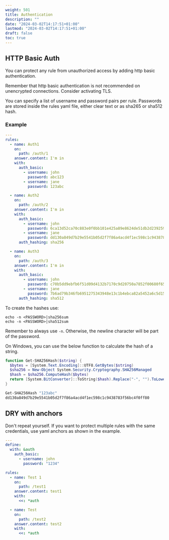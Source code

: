 ```yaml
---
weight: 501
title: Authentication
description: ""
date: "2024-03-02T14:17:51+01:00"
lastmod: "2024-03-02T14:17:51+01:00"
draft: false
toc: true
---
```


## HTTP Basic Auth

You can protect any rule from unauthorized access by adding http basic authentication.

Remember that http basic authentication is not recommended on unencrypted connections. Consider activating TLS.

You can specify a list of username and password pairs per rule. Passwords are stored inside the rules yaml file, either
clear text or as sha265 or sha512 hash.

### Example

```yaml
---
rules:
  - name: Auth1
    on:
      path: /auth/1
    answer.content: I'm in
    with:
      auth_basic:
        - username: john
          password: abc123
        - username: jane
          password: 123abc

  - name: Auth2
    on:
      path: /auth/2
    answer.content: I'm in
    with:
      auth_basic:
        - username: john
          password: 6ca13d52ca70c883e0f0bb101e425a89e8624de51db2d2392593af6a84118090
        - username: jane
          password: dd130a849d7b29e5541b05d2f7f86a4acd4f1ec598c1c9438783f56bc4f0ff80
      auth_hashing: sha256

  - name: Auth3
    on:
      path: /auth/3
    answer.content: I'm in
    with:
      auth_basic:
        - username: john
          password: c70b5dd9ebfb6f51d09d4132b7170c9d20750a7852f00680f65658f0310e810056e6763c34c9a00b0e940076f54495c169fc2302cceb312039271c43469507dc
        - username: jane
          password: 7b6ad79b346fb6951275343948e13c1b4ebca82a5452a6c5d15684377f096ca927506a23a847e6e046061399631b16fc2820c8b0e02d0ea87aa5a203a77c2a7e
      auth_hashing: sha512
```

To create the hashes use:
```shell
echo -n <PASSWORD>|sha256sum
echo -n <PASSWORD>|sha512sum
```

Remember to always use `-n`. Otherwise, the newline character will be part of the password.

On Windows, you can use the below function to calculate the hash of a string.
```powershell
function Get-SHA256Hash($string) {
  $bytes = [System.Text.Encoding]::UTF8.GetBytes($string)
  $sha256 = New-Object System.Security.Cryptography.SHA256Managed
  $hash = $sha256.ComputeHash($bytes)
  return [System.BitConverter]::ToString($hash).Replace("-", "").ToLower()
}

Get-SHA256Hash "123abc"
dd130a849d7b29e5541b05d2f7f86a4acd4f1ec598c1c9438783f56bc4f0ff80
```

## DRY with anchors

Don't repeat yourself. If you want to protect multiple rules with the same credentials, use yaml anchors as shown in the
example.

```yaml
---
define:
  with: &auth
    auth_basic:
      - username: john
        password: "1234"

rules:
  - name: Test 1
    on:
      path: /test1
    answer.content: test1
    with:
      <<: *auth

  - name: Test
    on:
      path: /test2
    answer.content: test2
    with:
      <<: *auth
```